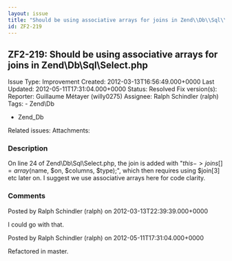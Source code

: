 ```yaml
---
layout: issue
title: "Should be using associative arrays for joins in Zend\\Db\\Sql\\Select.php"
id: ZF2-219
---
```


ZF2-219: Should be using associative arrays for joins in Zend\\Db\\Sql\\Select.php
----------------------------------------------------------------------------------

 Issue Type: Improvement Created: 2012-03-13T16:56:49.000+0000 Last Updated: 2012-05-11T17:31:04.000+0000 Status: Resolved Fix version(s): 
 Reporter:  Guillaume Métayer (willy0275)  Assignee:  Ralph Schindler (ralph)  Tags: - Zend\\Db
- Zend\_Db
 
 Related issues: 
 Attachments: 
### Description

On line 24 of Zend\\Db\\Sql\\Select.php, the join is added with "$this->joins[] = array($name, $on, $columns, $type);", which then requires using $join[3] etc later on. I suggest we use associative arrays here for code clarity.

 

 

### Comments

Posted by Ralph Schindler (ralph) on 2012-03-13T22:39:39.000+0000

I could go with that.

 

 

Posted by Ralph Schindler (ralph) on 2012-05-11T17:31:04.000+0000

Refactored in master.

 

 